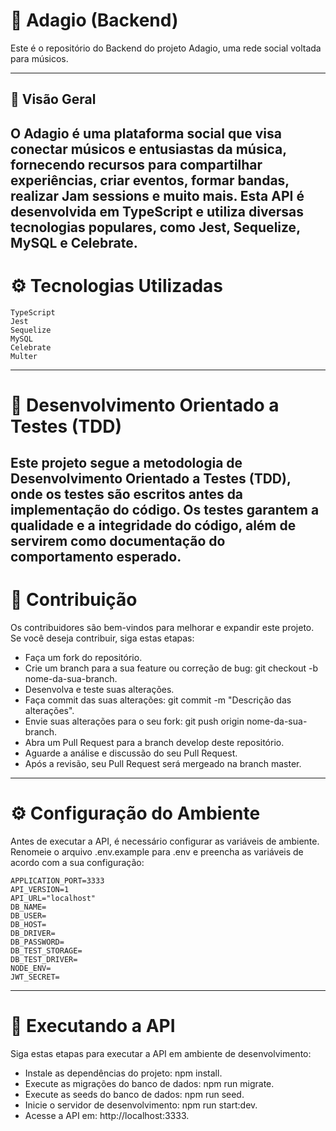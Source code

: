 # 🎼 Adagio (Backend)

Este é o repositório do Backend do projeto Adagio, uma rede social voltada para músicos.

---
## 👀 Visão Geral

O Adagio é uma plataforma social que visa conectar músicos e entusiastas da música, fornecendo recursos para compartilhar experiências, criar eventos, formar bandas, realizar Jam sessions e muito mais. Esta API é desenvolvida em TypeScript e utiliza diversas tecnologias populares, como Jest, Sequelize, MySQL e Celebrate.
---

# ⚙️ Tecnologias Utilizadas

    TypeScript
    Jest
    Sequelize
    MySQL
    Celebrate
    Multer
---
# 🧪 Desenvolvimento Orientado a Testes (TDD)

Este projeto segue a metodologia de Desenvolvimento Orientado a Testes (TDD), onde os testes são escritos antes da implementação do código. Os testes garantem a qualidade e a integridade do código, além de servirem como documentação do comportamento esperado.
---
# 🤝 Contribuição

Os contribuidores são bem-vindos para melhorar e expandir este projeto. Se você deseja contribuir, siga estas etapas:

- Faça um fork do repositório.
- Crie um branch para a sua feature ou correção de bug: git checkout -b nome-da-sua-branch.
- Desenvolva e teste suas alterações.
- Faça commit das suas alterações: git commit -m "Descrição das alterações".
- Envie suas alterações para o seu fork: git push origin nome-da-sua-branch.
- Abra um Pull Request para a branch develop deste repositório.
- Aguarde a análise e discussão do seu Pull Request.
- Após a revisão, seu Pull Request será mergeado na branch master.
---
# ⚙️ Configuração do Ambiente

Antes de executar a API, é necessário configurar as variáveis de ambiente. Renomeie o arquivo .env.example para .env e preencha as variáveis de acordo com a sua configuração:
```
APPLICATION_PORT=3333
API_VERSION=1
API_URL="localhost"
DB_NAME=
DB_USER=
DB_HOST=
DB_DRIVER=
DB_PASSWORD=
DB_TEST_STORAGE=
DB_TEST_DRIVER=
NODE_ENV=
JWT_SECRET=
```
---

# 🚀 Executando a API

Siga estas etapas para executar a API em ambiente de desenvolvimento:

- Instale as dependências do projeto: npm install.
- Execute as migrações do banco de dados: npm run migrate.
- Execute as seeds do banco de dados: npm run seed.
- Inicie o servidor de desenvolvimento: npm run start:dev.
- Acesse a API em: http://localhost:3333.

